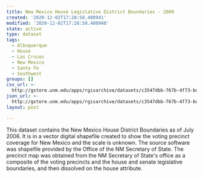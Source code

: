 ```yaml
---
title: New Mexico House Legislative District Boundaries - 2009
created: '2020-12-02T17:28:58.480941'
modified: '2020-12-02T17:28:58.480948'
state: active
type: dataset
tags:
  - Albuquerque
  - House
  - Las Cruces
  - New Mexico
  - Santa Fe
  - Southwest
groups: []
csv_url: >-
  http://gstore.unm.edu/apps/rgisarchive/datasets/c3547dbb-767b-4f73-bd9c-3fb7aa109c17/nmhouse_09.derived.csv
json_url: >-
  http://gstore.unm.edu/apps/rgisarchive/datasets/c3547dbb-767b-4f73-bd9c-3fb7aa109c17/nmhouse_09.derived.json
layout: post

---
```

This dataset contains the New Mexico House District Boundaries as of July 2006. It is in a
vector digital shapefile created to show the voting precinct coverage for New Mexico and the scale
is unknown. The source software was shapefile provided by the Office of the NM Secretary of State.
The precinct map was obtained from the NM Secretary of State's office as a composite of the voting
precincts and the house and senate legislative boundaries, and then dissolved on the house
attribute.
